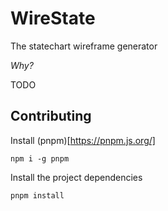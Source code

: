 # WireState

The statechart wireframe generator

*Why?*

TODO

## Contributing

Install (pnpm)[https://pnpm.js.org/]

```
npm i -g pnpm
```

Install the project dependencies

```
pnpm install
```

